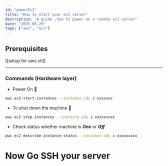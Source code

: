 ```yaml
---
id: "powerEc2"
title: "How to start your ec2 server"
description: "A guide ,how to power on a remote ec2 server"
date: "2025-06-29"
tags: ["aws", "ec2"]
---
```




## Prerequisites

[[setup for aws cli]]

---

### Commands (Hardware layer)

- Power On 🍥
```bash
aws ec2 start-instances --instance-ids i-xxxxxxx
```

- To shut down the machine 🚫
```bash
aws ec2 stop-instances --instance-ids i-xxxxxxxxx
```

- Check status whether machine is ***One*** or ***Off***
```bash
aws ec2 describe-instance-status --instance-ids i-xxxxxxxxx
```


# Now Go SSH your server
